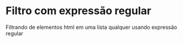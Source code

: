 # Filtro com expressão regular
Filtrando de elementos html em uma lista qualquer usando expressão regular
